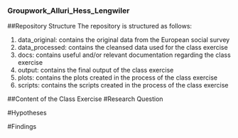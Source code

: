 ### Groupwork_Alluri_Hess_Lengwiler

##Repository Structure
The repository is structured as follows:
1. data_original: contains the original data from the European social survey
2. data_processed: contains the cleansed data used for the class exercise 
3. docs: contains useful and/or relevant documentation regarding the class exercise
4. output: contains the final output of the class exercise
5. plots: contains the plots created in the process of the class exercise
6. scripts: contains the scripts created in the process of the class exercise

##Content of the Class Exercise
#Research Question


#Hypotheses


#Findings


